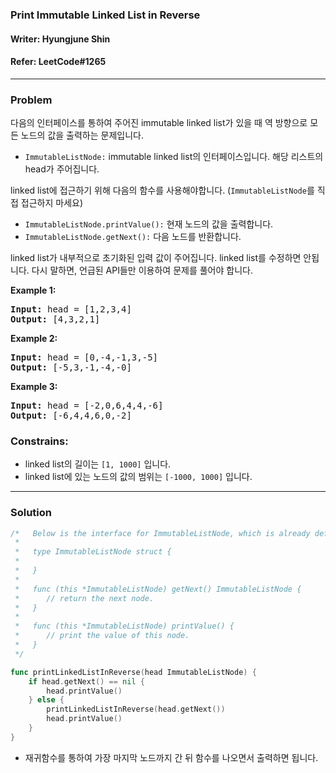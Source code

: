 ### Print Immutable Linked List in Reverse
#### Writer: Hyungjune Shin
#### Refer: LeetCode#1265
* * *
### Problem
다음의 인터페이스를 통하여 주어진 immutable linked list가 있을 때 역 방향으로 모든 노드의 값을 출력하는 문제입니다. 
  - ``ImmutableListNode:`` immutable linked list의 인터페이스입니다. 해당 리스트의 head가 주어집니다.
  
 linked list에 접근하기 위해 다음의 함수를 사용해야합니다. (``ImmutableListNode``를 직접 접근하지 마세요)
  - ``ImmutableListNode.printValue():`` 현재 노드의 값을 출력합니다.
  - ``ImmutableListNode.getNext():`` 다음 노드를 반환합니다.
  
linked list가 내부적으로 초기화된 입력 값이 주어집니다. linked list를 수정하면 안됩니다. 다시 말하면, 언급된 API들만 이용하여 문제를 풀어야 합니다.

<b>Example 1:</b>
<pre>
<b>Input:</b> head = [1,2,3,4]
<b>Output:</b> [4,3,2,1]
</pre>

<b>Example 2:</b>
<pre>
<b>Input:</b> head = [0,-4,-1,3,-5]
<b>Output:</b> [-5,3,-1,-4,-0]
</pre>

<b>Example 3:</b>
<pre>
<b>Input:</b> head = [-2,0,6,4,4,-6]
<b>Output:</b> [-6,4,4,6,0,-2]
</pre>

### Constrains: ###
  - linked list의 길이는 ``[1, 1000]`` 입니다.
  - linked list에 있는 노드의 값의 범위는 ``[-1000, 1000]`` 입니다.
  
* * *
### Solution
```go
/*   Below is the interface for ImmutableListNode, which is already defined for you.
 *
 *   type ImmutableListNode struct {
 *       
 *   }
 *
 *   func (this *ImmutableListNode) getNext() ImmutableListNode {
 *		// return the next node.
 *   }
 *
 *   func (this *ImmutableListNode) printValue() {
 *		// print the value of this node.
 *   }
 */

func printLinkedListInReverse(head ImmutableListNode) {
    if head.getNext() == nil {
        head.printValue()
    } else {
        printLinkedListInReverse(head.getNext())
        head.printValue()
    }
}
```

- 재귀함수를 통하여 가장 마지막 노드까지 간 뒤 함수를 나오면서 출력하면 됩니다.
